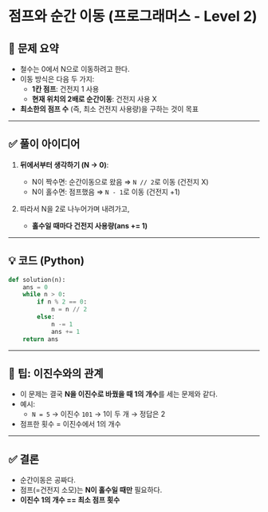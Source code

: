 
# 점프와 순간 이동 (프로그래머스 - Level 2)

## 🧩 문제 요약

- 철수는 0에서 N으로 이동하려고 한다.
- 이동 방식은 다음 두 가지:
  - **1칸 점프**: 건전지 1 사용
  - **현재 위치의 2배로 순간이동**: 건전지 사용 X
- **최소한의 점프 수** (즉, 최소 건전지 사용량)을 구하는 것이 목표

---

## ✅ 풀이 아이디어

1. **뒤에서부터 생각하기 (N → 0)**:
   - N이 짝수면: 순간이동으로 왔음 ⇒ `N // 2`로 이동 (건전지 X)
   - N이 홀수면: 점프했음 ⇒ `N - 1`로 이동 (건전지 +1)

2. 따라서 N을 2로 나누어가며 내려가고,
   - **홀수일 때마다 건전지 사용량(ans += 1)**

---

## 💡 코드 (Python)

```python
def solution(n):
    ans = 0
    while n > 0:
        if n % 2 == 0:
            n = n // 2
        else:
            n -= 1
            ans += 1
    return ans
```

---

## 🔎 팁: 이진수와의 관계

- 이 문제는 결국 **N을 이진수로 바꿨을 때 1의 개수**를 세는 문제와 같다.
- 예시:
  - `N = 5` → 이진수 `101` → 1이 두 개 → 정답은 2
- 점프한 횟수 = 이진수에서 1의 개수

---

## ✅ 결론

- 순간이동은 공짜다.
- 점프(=건전지 소모)는 **N이 홀수일 때만** 필요하다.
- **이진수 1의 개수 == 최소 점프 횟수**
